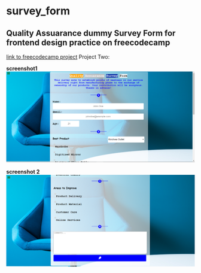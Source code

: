 # survey_form

## Quality Assuarance dummy Survey Form for frontend design practice on freecodecamp

[link to freecodecamp project](https://www.freecodecamp.org/learn/responsive-web-design/responsive-web-design-projects/build-a-survey-form)
Project Two:

**screenshot1**
![screenshot 1](https://github.com/Sciederrick/survey_form/blob/master/screenshots/Capture.PNG)

**screenshot 2**
![screenshot 2](https://github.com/Sciederrick/survey_form/blob/master/screenshots/Capture2.PNG)

